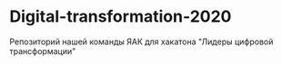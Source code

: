 # Digital-transformation-2020
Репозиторий нашей команды ЯАК для хакатона "Лидеры цифровой трансформации"
